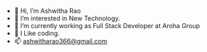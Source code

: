 - 👋 Hi, I’m Ashwitha Rao
- 👀 I’m interested in New Technology.
- 🌱 I’m currently working as Full Stack Developer at Aroha Group
- 💞️ I Like coding.
- 📫 ashwitharao366@gmail.com

<!---
ashwitharao21/ashwitharao21 is a ✨ special ✨ repository because its `README.md` (this file) appears on your GitHub profile.
You can click the Preview link to take a look at your changes.
--->
